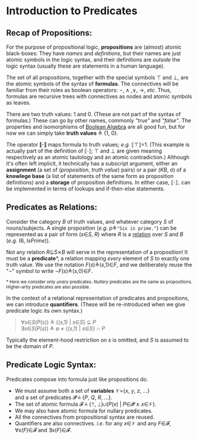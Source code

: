 
# Introduction to Predicates


## Recap of Propositions:

For the purpose of propositional logic, **propositions** are (almost) atomic black-boxes:
They have _names_ and _definitions_, but their names are just atomic symbols in the logic syntax,
and their definitions are _outside_ the logic syntax (usually these are statements in a human language).

The set of all propositions, together with the special symbols ⊤ and ⊥,
are the atomic symbols of the syntax of **formulas**.
The connectives will be familiar from their roles as boolean operators: ¬, ∧ ,∨, →, _etc_.
Thus, formulas are recursive trees with connectives as nodes and atomic symbols as leaves. 

There are two truth values: 1 and 0.
(These are not part of the syntax of formulas.)
These can go by other names, commonly _"true"_ and _"false"_.
The properties and isomorphisms of [Boolean Algebra](https://en.wikipedia.org/wiki/Boolean_algebra)
are all good fun, but for now we can simply take **truth values** ≜ {1, 0}.

The operator **⟦·⟧** maps formula to truth values; _e.g._ ⟦⊤⟧=1.
(This example is actually part of the definition of ⟦·⟧;
⊤ and ⊥ are given meaning respectively as an atomic tautology and an atomic contradiction.)
Although it's often left implicit, it technically has a subscript argument,
either an **assignment** (a set of (_proposition_, _truth value_) pairs)
or a pair (_KB_, σ) of a **knowlege base** (a list of statements of the same form as proposition definitions)
and a **storage** of proposition definitions.
In either case, ⟦·⟧₋ can be implemented in terms of lookups and if-then-else statements. 

## Predicates as Relations:

Consider the category _B_ of truth values, and whatever category _S_ of nouns/subjects.
A single proposition (_e.g._ _p_​≜`"Six is prime."`) can be represented as a pair of form 
(_s_∈_S_, _R_) where _R_ is a [relation](https://en.wikipedia.org/wiki/Binary_relation) over _S_ and _B_
(_e.g._ (6, _IsPrime_)).

Not any relation _R_⊆_S_⨯_B_ will serve in the representation of a proposition!
It must be a **predicate**\*, a relation mapping _every_ element of _S_ to exactly one truth value.
We use the notation _F_(_s_)≜(_s_,1)∈_F_,
and we deliberately reuse the "¬" symbol to write ¬_F_(_s_)≜(_s_,0)∈_F_.

<sub>\* Here we consider only _unary_ predicates.
_Nullary_ predicates are the same as propositions.
Higher-artiy predicates are also possible.
</sub>

In the context of a relational representation of predicates and propositions,
we can introduce **quantifiers**.
(These will be re-introduced when we give predicate logic its own syntax.)

> ∀_s_∈_S_(_P_(_s_)) ≜ {(_s_,1) | _s_∈_S_} ⊆ _P_  
> ∃_s_∈_S_(_P_(_s_)) ≜ ∅ ≠ {(_s_,1) | _s_∈_S_} ∩ _P_

Typically the element-hood restriction on _s_ is omitted,
and _S_ is assumed to be the domain of _P_.

## Predicate Logic Syntax:

Predicates compose into formula just like propositions do. 

- We must assume both a set of **variables** 𝒱={_x_, _y_, _z_, ...}  
  and a set of predicates 𝓟 ≜ {_P_, _Q_, _R_, ...}.
- The set of atomic formula 𝓕 ≜ {⊤, ⊥}∪{_P_(_x_) | _P_∈𝓟 ∧ _x_∈𝒱).
- We may also have atomic formula for nullary predicates.
- All the connectives from propositional syntax are reused.
- Quantifiers are also connectives. _i.e._ for any _x_∈𝒱 and any _F_∈𝓕, ∀x(_F_)∈𝓕 and ∃x(_F_)∈𝓕.




